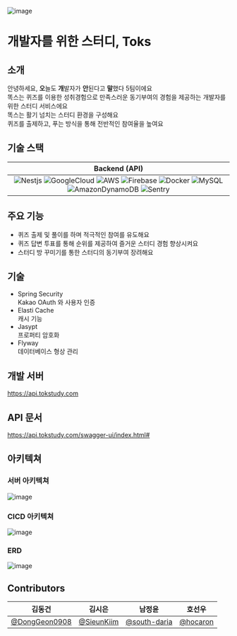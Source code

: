 ![image](https://user-images.githubusercontent.com/66551410/211835172-ea14dc67-92d4-42c9-8cbe-3d65332ec69c.png)
# 개발자를 위한 스터디, Toks

## 소개
안녕하세요, **오**늘도 **개**발자가 **안**된다고 **말**했다 5팀이에요  
똑스는 퀴즈를 이용한 성취경험으로 만족스러운 동기부여의 경험을 제공하는 개발자를 위한 스터디 서비스에요  
똑스는 활기 넘치는 스터디 환경을 구성해요  
퀴즈를 출제하고, 푸는 방식을 통해 전반적인 참여율을 높여요


## 기술 스택

|         Backend (API)         |         
| :---------------------------: | 
| ![Nestjs](https://img.shields.io/badge/nestjs-white?style=flat-square&logo=nestjs&color=E0234E) ![GoogleCloud](https://img.shields.io/badge/GoogleCloud-4285F4?style=flat-square&logo=GoogleCloud&logoColor=white) ![AWS](https://img.shields.io/badge/AWS-232F3E?style=flat&logo=amazon-aws&logoColor=white) ![Firebase](https://img.shields.io/badge/Firebase-FFCA28?style=flat-square&logo=Firebase&logoColor=white) ![Docker](https://img.shields.io/badge/Docker-2496ED?style=flat-square&logo=Docker&logoColor=white) ![MySQL](https://img.shields.io/badge/MySQL-4479A1?style=flat-square&logo=MySQL&logoColor=white) ![AmazonDynamoDB](https://img.shields.io/badge/AmazonDynamoDB-4053D6?style=flat-square&logo=AmazonDynamoDB&logoColor=white) ![Sentry](https://img.shields.io/badge/Sentry-362D59?style=flat-square&logo=Sentry&logoColor=white)|

## 주요 기능
- 퀴즈 출제 및 풀이를 하며 적극적인 참여를 유도해요
- 퀴즈 답변 투표를 통해 순위를 제공하여 즐거운 스터디 경험 향상시켜요
- 스터디 방 꾸미기를 통한 스터디의 동기부여 장려해요

## 기술
- Spring Security  
Kakao OAuth 와 사용자 인증
- Elasti Cache  
캐시 기능
- Jasypt  
프로퍼티 암호화
- Flyway  
데이터베이스 형상 관리

## 개발 서버
https://api.tokstudy.com

## API 문서
https://api.tokstudy.com/swagger-ui/index.html#

## 아키텍쳐
### 서버 아키텍쳐
![image](https://user-images.githubusercontent.com/66551410/211833433-430203aa-45ac-450d-b034-d4cf0699c869.png)

### CICD 아키텍쳐
![image](https://user-images.githubusercontent.com/66551410/152016992-cff6b052-35d7-416e-868c-b2702a3ef692.png)

### ERD
![image](https://user-images.githubusercontent.com/66551410/211309731-fd5abcac-4844-4143-b97c-a66f115c640a.png)

## Contributors

|                          김동건                           |                  김시은                   |                  남정윤                   | 호선우 |
|:------------------------------------------------------:|:--------------------------------------:|:--------------------------------------:|-----|
| [@DongGeon0908](https://github.com/DongGeon0908) | [@SieunKiim](https://github.com/SieunKiim) | [@south-daria](https://github.com/south-daria) | [@hocaron](https://github.com/hocaron) |
